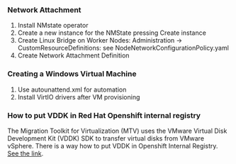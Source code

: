 ### Network Attachment
1) Install NMstate operator
2) Create a new instance for the NMState pressing Create instance
3) Create Linux Bridge on Worker Nodes:
      Administration → CustomResourceDefinitions: see NodeNetworkConfigurationPolicy.yaml
4) Create Network Attachment Definition

### Creating a Windows Virtual Machine
1) Use autounattend.xml for automation
2) Install VirtIO drivers after VM provisioning


### How to put VDDK in Red Hat Openshift internal registry
The Migration Toolkit for Virtualization (MTV) uses the VMware Virtual Disk Development Kit (VDDK) SDK to transfer virtual disks from VMware vSphere.
There is a way how to put VDDK in Openshift Internal Registry. 
[See the link](https://github.com/nirvkot/openshift-virtualization-tmps/blob/main/vmware-vddk-uploading.md).
